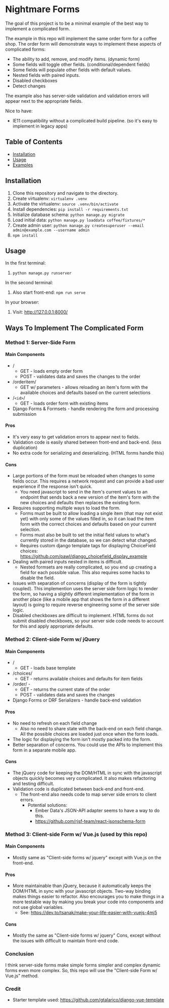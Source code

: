 # Nightmare Forms

The goal of this project is to be a minimal example of the best way to implement a complicated form.

The example in this repo will implement the same order form for a coffee shop. The order form will demonstrate ways to implement these aspects of complicated forms:
* The ability to add, remove, and modify items. (dynamic form)
* Some fields will toggle other fields. (conditional/dependent fields)
* Some fields will populate other fields with default values.
* Nested fields with paired inputs.
* Disabled checkboxes
* Detect changes

The example also has server-side validation and validation errors will appear next to the appropriate fields.

Nice to have:
* IE11 compatibility without a complicated build pipeline. (so it's easy to implement in legacy apps)

## Table of Contents

- [Installation](#installation)
- [Usage](#usage)
- [Examples](#examples)

## Installation

1. Clone this repository and navigate to the directory.
1. Create virtualenv: `virtualenv .venv`
1. Activate the virtualenv: `source .venv/bin/activate`
1. Install dependencies: `pip install -r requirements.txt`
1. Initialize database schema: `python manage.py migrate`
1. Load initial data: `python manage.py loaddata coffee/fixtures/*`
1. Create admin user: `python manage.py createsuperuser --email admin@example.com --username admin`
1. `npm install`

## Usage

In the first terminal:
1. `python manage.py runserver`

In the second terminal:
1. Also start front-end: `npm run serve`

In your browser:
1. Visit: http://127.0.0.1:8000/

## Ways To Implement The Complicated Form

### Method 1: Server-Side Form

#### Main Components
* /
    * GET - loads empty order form
    * POST - validates data and saves the changes to the order
* /orderitem/
    * GET w/ parameters - allows reloading an item's form with the available choices and defaults based on the current selections
* /`<id>`/
    * GET - loads order form with existing items
* Django Forms & Formsets - handle rendering the form and processing submission

#### Pros
* It's very easy to get validation errors to appear next to fields.
* Validation code is easily shared between front-end and back-end. (less duplication)
* No extra code for serializing and deserializing. (HTML forms handle this)

#### Cons
* Large portions of the form must be reloaded when changes to some fields occur. This requires a network request and can provide a bad user experience if the response isn't quick.
  * You need javascript to send in the item's current values to an endpoint that sends back a new version of the item's form with the new choices and defaults then replaces the existing form.
* Requires supporting multiple ways to load the form.
  * Forms must be built to allow loading a single item (that may not exist yet) with only some of the values filled in, so it can load the item form with the correct choices and defaults based on your current selection.
  * Forms must also be built to set the initial field values to what's currently stored in the database, so we can detect what changed.
  * Requires custom django template tags for displaying ChoiceField choices: https://github.com/pawl/django_choicefield_display_example
* Dealing with paired inputs nested in items is difficult.
  * Nested formsets are really complicated, so you end up creating a field for each possible value. This also requires some hacks to disable the field.
* Issues with separation of concerns (display of the form is tightly coupled). This implemention uses the server side form logic to render the form, so having a slightly different implementation of the form in another place (like a mobile app that shows the form in a different layout) is going to require reverse engineering some of the server side logic.
* Disabled checkboxes are difficult to implement. HTML forms do not submit disabled checkboxes, so your server side code needs to account for this and apply appropriate defaults.

### Method 2: Client-side Form w/ jQuery

#### Main Components
* /
    * GET - loads base template
* /choices/
    * GET - returns available choices and defaults for item fields
* /order/ -
    * GET  - returns the current state of the order
    * POST - validates data and saves the changes
* Django Forms or DRF Serializers - handle back-end validation

#### Pros
* No need to refresh on each field change
  * Also no need to share state with the back-end on each field change. All the possible choices are loaded just once when the form loads.
* The logic for displaying the form isn't mostly packed into the form.
* Better separation of concerns. You could use the APIs to implement this form in a separate mobile app.

#### Cons
* The jQuery code for keeping the DOM/HTML in sync with the javascript objects quickly becomes very complicated. It also makes refactoring and testing difficult.
* Validation code is duplicated between back-end and front-end.
  * The front-end also needs code to map server side errors to client errors.
    * Potential solutions:
      * Ember Data's JSON-API adapter seems to have a way to do this.
      * https://github.com/rjsf-team/react-jsonschema-form

### Method 3: Client-side Form w/ Vue.js (used by this repo)

#### Main Components
* Mostly same as "Client-side forms w/ jquery" except with Vue.js on the front-end.

#### Pros
* More maintainable than jQuery, because it automatically keeps the DOM/HTML in sync with your javascript objects. Two-way binding makes things easier to refactor. Also encourages you to make things in a more testable way by making you break your code into components and not use global variables.
  * See: https://dev.to/tsanak/make-your-life-easier-with-vuejs-4mj5

#### Cons
* Mostly the same as "Client-side forms w/ jquery" Cons, except without the issues with difficult to maintain front-end code.

### Conclusion

I think server-side forms make simple forms simpler and complex dynamic forms even more complex. So, this repo will use the "Client-side Form w/ Vue.js" method.

### Credit
* Starter template used: https://github.com/gtalarico/django-vue-template
